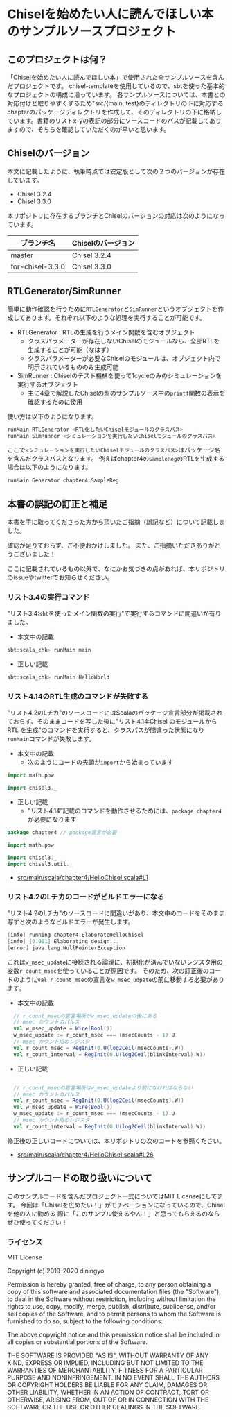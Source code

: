 # Chiselを始めたい人に読んでほしい本のサンプルソースプロジェクト

## このプロジェクトは何？

「Chiselを始めたい人に読んでほしい本」で使用された全サンプルソースを含んだプロジェクトです。
chisel-templateを使用しているので、sbtを使った基本的なプロジェクトの構成に沿っています。
各サンプルソースについては、本書との対応付けと取りやすくするため"src/{main, test}のディレクトリの下に対応するchapterのパッケージディレクトリを作成して、そのディレクトリの下に格納しています。書籍のリストx-yの表記の部分にソースコードのパスが記載してありますので、そちらを確認していただくのが早いと思います。

## Chiselのバージョン

本文に記載したように、執筆時点では安定版として次の２つのバージョンが存在しています。

- Chisel 3.2.4
- Chisel 3.3.0

本リポジトリに存在するブランチとChiselのバージョンの対応は次のようになっています。

| ブランチ名 | Chiselのバージョン |
|----------|------------------|
| master | Chisel 3.2.4 |
| for-chisel-3.3.0 | Chisel 3.3.0 |

## RTLGenerator/SimRunner

簡単に動作確認を行うために`RTLGenerator`と`SimRunner`というオブジェクトを作成してあります。それぞれ以下のような処理を実行することが可能です。

- RTLGenerator : RTLの生成を行うメイン関数を含むオブジェクト
  - クラスパラメーターが存在しないChiselのモジュールなら、全部RTLを生成することが可能（なはず）
  - クラスパラメーターが必要なChiselのモジュールは、オブジェクト内で明示されているもののみ生成可能
- SimRunner : Chiselのテスト機構を使って1cycleのみのシミュレーションを実行するオブジェクト
  - 主に4章で解説したChiselの型のサンプルソース中の`printf`関数の表示を確認するために使用

使い方は以下のようになります。

```scala
runMain RTLGenerator <RTL化したいChiselモジュールのクラスパス>
runMain SimRunner <シミュレーションを実行したいChiselモジュールのクラスパス>
```

ここで`<シミュレーションを実行したいChiselモジュールのクラスパス>`はパッケージ名を含んだクラスパスとなります。
例えばchapter4の`SampleReg`のRTLを生成する場合は以下のようになります。

```scala
runMain Generator chapter4.SampleReg
```

## 本書の誤記の訂正と補足

本書を手に取ってくださった方から頂いたご指摘（誤記など）について記載しました。

確認が足りておらず、ご不便おかけしました。
また、ご指摘いただきありがとうございました！

ここに記載されているもの以外で、なにかお気づきの点があれば、本リポジトリのissueやtwitterでお知らせください。

### リスト3.4の実行コマンド

"リスト3.4:`sbt`を使ったメイン関数の実行"で実行するコマンドに間違いが有りました。

- 本文中の記載

```scala
sbt:scala_chk> runMain main
```

- 正しい記載

```scala
sbt:scala_chk> runMain HelloWorld
```

### リスト4.14のRTL生成のコマンドが失敗する

"リスト4.2のLチカ"のソースコードにはScalaのパッケージ宣言部分が掲載されておらず、そのままコードを写した後に"リスト4.14:Chisel のモジュールから RTL を生成"のコマンドを実行すると、クラスパスが間違った状態になり`runMain`コマンドが失敗します。

- 本文中の記載
  - 次のようにコードの先頭が`import`から始まっています

```scala
import math.pow

import chisel3._
```

- 正しい記載
  - ”リスト4.14”記載のコマンドを動作させるためには、`package chapter4`が必要になります

```scala
package chapter4 // package宣言が必要

import math.pow

import chisel3._
import chisel3.util._
```

 - [src/main/scala/chapter4/HelloChisel.scala#L1](https://github.com/diningyo/introductory-guide-to-chisel/blob/master/src/main/scala/chapter4/HelloChisel.scala#L1)

### リスト4.2のLチカのコードがビルドエラーになる

"リスト4.2のLチカ"のソースコードに間違いがあり、本文中のコードをそのまま写すと次のようなビルドエラーが発生します。

```scala
[info] running chapter4.ElaborateHelloChisel
[info] [0.001] Elaborating design...
[error] java.lang.NullPointerException
```

これは`w_msec_update`に接続される論理に、初期化が済んでいないレジスタ用の変数`r_count_msec`を使っていることが原因です。
そのため、次の訂正後のコードのように`val r_count_msec`の宣言を`w_msec_udpate`の前に移動する必要があります。

- 本文中の記載

```scala
  // r_count_msecの宣言場所がw_msec_updateの後にある
  // msec カウントのパルス
  val w_msec_update = Wire(Bool())
  w_msec_update := r_count_msec === (msecCounts - 1).U
  // msec カウント用のレジスタ
  val r_count_msec = RegInit(0.U(log2Ceil(msecCounts).W))
  val r_count_interval = RegInit(0.U(log2Ceil(blinkInterval).W))
```

- 正しい記載

```scala

  // r_count_msecの宣言場所はw_msec_updateより前になければならない
  // msec カウントのパルス
  val r_count_msec = RegInit(0.U(log2Ceil(msecCounts).W))
  val w_msec_update = Wire(Bool())
  w_msec_update := r_count_msec === (msecCounts - 1).U
  // msec カウント用のレジスタ
  val r_count_interval = RegInit(0.U(log2Ceil(blinkInterval).W))
```

修正後の正しいコードについては、本リポジトリの次のコードを参照ください。

 - [src/main/scala/chapter4/HelloChisel.scala#L26](https://github.com/diningyo/introductory-guide-to-chisel/blob/master/src/main/scala/chapter4/HelloChisel.scala#L26)

## サンプルコードの取り扱いについて

このサンプルコードを含んだプロジェクト一式についてはMIT Licenseにしてます。
今回は「Chiselを広めたい！」がモチベーションになっているので、Chiselを他の人に勧める
際に「このサンプル使えるやん！」と思ってもらえるのならぜひ使ってください！

### ライセンス

MIT License

Copyright (c) 2019-2020 diningyo

Permission is hereby granted, free of charge, to any person obtaining a copy
of this software and associated documentation files (the "Software"), to deal
in the Software without restriction, including without limitation the rights
to use, copy, modify, merge, publish, distribute, sublicense, and/or sell
copies of the Software, and to permit persons to whom the Software is
furnished to do so, subject to the following conditions:

The above copyright notice and this permission notice shall be included in all
copies or substantial portions of the Software.

THE SOFTWARE IS PROVIDED "AS IS", WITHOUT WARRANTY OF ANY KIND, EXPRESS OR
IMPLIED, INCLUDING BUT NOT LIMITED TO THE WARRANTIES OF MERCHANTABILITY,
FITNESS FOR A PARTICULAR PURPOSE AND NONINFRINGEMENT. IN NO EVENT SHALL THE
AUTHORS OR COPYRIGHT HOLDERS BE LIABLE FOR ANY CLAIM, DAMAGES OR OTHER
LIABILITY, WHETHER IN AN ACTION OF CONTRACT, TORT OR OTHERWISE, ARISING FROM,
OUT OF OR IN CONNECTION WITH THE SOFTWARE OR THE USE OR OTHER DEALINGS IN THE
SOFTWARE.
